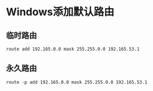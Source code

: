 # Windows添加默认路由

## 临时路由

```shell
route add 192.165.0.0 mask 255.255.0.0 192.165.53.1
```

## 永久路由

```shell
route -p add 192.165.0.0 mask 255.255.0.0 192.165.53.1
```
